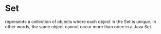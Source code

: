 # Set 
represents a collection of objects where each object in the Set is unique. 
In other words, the same object cannot occur more than once in a Java Set. 